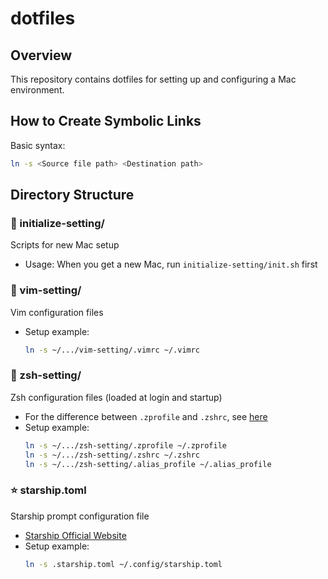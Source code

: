 # dotfiles

## Overview
This repository contains dotfiles for setting up and configuring a Mac environment.

## How to Create Symbolic Links
Basic syntax:
```bash
ln -s <Source file path> <Destination path>
```

## Directory Structure

### 🔧 initialize-setting/
Scripts for new Mac setup
- Usage: When you get a new Mac, run `initialize-setting/init.sh` first

### 📝 vim-setting/
Vim configuration files
- Setup example:
  ```bash
  ln -s ~/.../vim-setting/.vimrc ~/.vimrc
  ```

### 🐚 zsh-setting/
Zsh configuration files (loaded at login and startup)
- For the difference between `.zprofile` and `.zshrc`, see [here](https://gallard316.hatenablog.com/entry/2020/11/24/185634)
- Setup example:
  ```bash
  ln -s ~/.../zsh-setting/.zprofile ~/.zprofile
  ln -s ~/.../zsh-setting/.zshrc ~/.zshrc
  ln -s ~/.../zsh-setting/.alias_profile ~/.alias_profile
  ```

### ⭐️ starship.toml
Starship prompt configuration file
- [Starship Official Website](https://starship.rs/)
- Setup example:
  ```bash
  ln -s .starship.toml ~/.config/starship.toml
  ```
